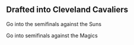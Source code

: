 ## Drafted into Cleveland Cavaliers

Go into the semifinals against the Suns

Go into semifinals against the Magics
